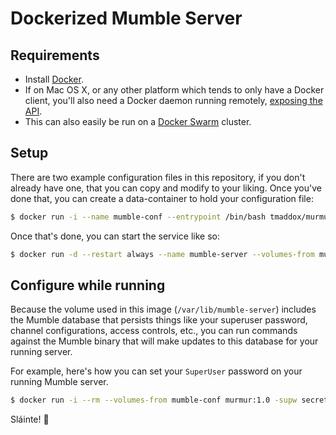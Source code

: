 # Dockerized Mumble Server

## Requirements

* Install [Docker](https://docs.docker.com/).
* If on Mac OS X, or any other platform which tends to only have a Docker client, you'll also need a Docker daemon running remotely, [exposing the API](https://docs.docker.com/reference/api/docker_remote_api_v1.19/).
* This can also easily be run on a [Docker Swarm](https://docs.docker.com/swarm/) cluster.


## Setup

There are two example configuration files in this repository, if you don't already have one, that you can copy and modify to your liking. Once you've done that, you can create a data-container to hold your configuration file:


```bash
$ docker run -i --name mumble-conf --entrypoint /bin/bash tmaddox/murmur:1.0 -c 'cat > ./mumble-server.ini' < ./mumble-server.ini
```

Once that's done, you can start the service like so:

```bash
$ docker run -d --restart always --name mumble-server --volumes-from mumble-conf -p $DESIRED_HOST_PORT:64738 tmaddox/murmur:1.0
```

## Configure while running

Because the volume used in this image (`/var/lib/mumble-server`) includes the Mumble database that persists things like your superuser password, channel configurations, access controls, etc., you can run commands against the Mumble binary that will make updates to this database for your running server.

For example, here's how you can set your `SuperUser` password on your running Mumble server.

```bash
$ docker run -i --rm --volumes-from mumble-conf murmur:1.0 -supw secret_to_guard_the_precious
```

Sláinte! :beers:
